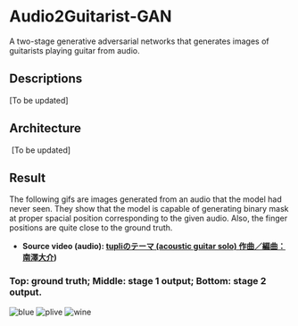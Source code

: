 # Audio2Guitarist-GAN
A two-stage generative adversarial networks that generates images of guitarists playing guitar from audio.

## Descriptions
  [To be updated]

## Architecture
  [To be updated]
  
## Result
The following gifs are images generated from an audio that the model had never seen. They show that the model is capable of generating binary mask at proper spacial position corresponding to the given audio.  Also, the finger positions are quite close to the ground truth.
  - **Source video (audio): [tupliのテーマ (acoustic guitar solo) 作曲／編曲：南澤大介](https://www.youtube.com/watch?v=ApbNNhVVsG8))**

### Top: ground truth; Middle: stage 1 output; Bottom: stage 2 output.

![blue](https://www.dropbox.com/s/b07rhz3mi51x77m/tupli_blue.gif?raw=1) ![plive](https://www.dropbox.com/s/zac7dho5o2v8o6a/tupli_green.gif?raw=1) ![wine](https://www.dropbox.com/s/r7n8ybyf4aawlgu/tupli_wine.gif?raw=1)
